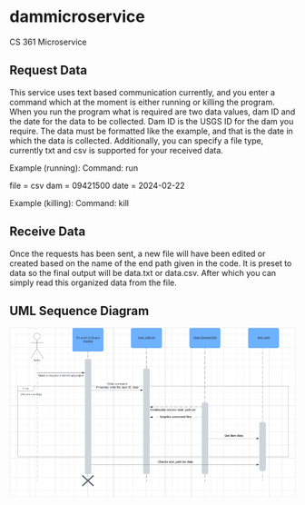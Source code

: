# dammicroservice
CS 361 Microservice

## Request Data
This service uses text based communication currently, and you enter a command
which at the moment is either running or killing the program. When you run the program
what is required are two data values, dam ID and the date for the data to be
collected. Dam ID is the USGS ID for the dam you require. The data must be formatted like
the example, and that is the date in which the data is collected. Additionally, you can
specify a file type, currently txt and csv is supported for your received data.

Example (running):
Command: run

file = csv
dam = 09421500
date = 2024-02-22

Example (killing):
Command: kill

## Receive Data
Once the requests has been sent, a new file will have been edited or created based on the 
name of the end path given in the code. It is preset to data so the final output will be
data.txt or data.csv. After which you can simply read this organized data from the file.

## UML Sequence Diagram
![Alt text](images/UMD.png)
